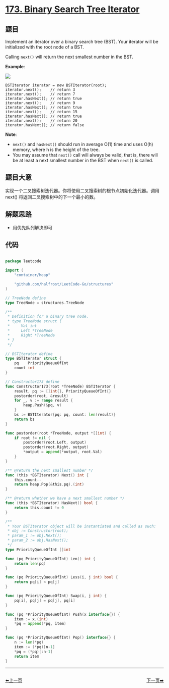 # [173. Binary Search Tree Iterator](https://leetcode.com/problems/binary-search-tree-iterator/)


## 题目

Implement an iterator over a binary search tree (BST). Your iterator will be initialized with the root node of a BST.

Calling `next()` will return the next smallest number in the BST.

**Example**:

![](https://assets.leetcode.com/uploads/2018/12/25/bst-tree.png)

    BSTIterator iterator = new BSTIterator(root);
    iterator.next();    // return 3
    iterator.next();    // return 7
    iterator.hasNext(); // return true
    iterator.next();    // return 9
    iterator.hasNext(); // return true
    iterator.next();    // return 15
    iterator.hasNext(); // return true
    iterator.next();    // return 20
    iterator.hasNext(); // return false

**Note**:

- `next()` and `hasNext()` should run in average O(1) time and uses O(h) memory, where h is the height of the tree.
- You may assume that `next()` call will always be valid, that is, there will be at least a next smallest number in the BST when `next()` is called.


## 题目大意

实现一个二叉搜索树迭代器。你将使用二叉搜索树的根节点初始化迭代器。调用 next() 将返回二叉搜索树中的下一个最小的数。

## 解题思路

- 用优先队列解决即可



## 代码

```go

package leetcode

import (
	"container/heap"

	"github.com/halfrost/LeetCode-Go/structures"
)

// TreeNode define
type TreeNode = structures.TreeNode

/**
 * Definition for a binary tree node.
 * type TreeNode struct {
 *     Val int
 *     Left *TreeNode
 *     Right *TreeNode
 * }
 */

// BSTIterator define
type BSTIterator struct {
	pq    PriorityQueueOfInt
	count int
}

// Constructor173 define
func Constructor173(root *TreeNode) BSTIterator {
	result, pq := []int{}, PriorityQueueOfInt{}
	postorder(root, &result)
	for _, v := range result {
		heap.Push(&pq, v)
	}
	bs := BSTIterator{pq: pq, count: len(result)}
	return bs
}

func postorder(root *TreeNode, output *[]int) {
	if root != nil {
		postorder(root.Left, output)
		postorder(root.Right, output)
		*output = append(*output, root.Val)
	}
}

/** @return the next smallest number */
func (this *BSTIterator) Next() int {
	this.count--
	return heap.Pop(&this.pq).(int)
}

/** @return whether we have a next smallest number */
func (this *BSTIterator) HasNext() bool {
	return this.count != 0
}

/**
 * Your BSTIterator object will be instantiated and called as such:
 * obj := Constructor(root);
 * param_1 := obj.Next();
 * param_2 := obj.HasNext();
 */
type PriorityQueueOfInt []int

func (pq PriorityQueueOfInt) Len() int {
	return len(pq)
}

func (pq PriorityQueueOfInt) Less(i, j int) bool {
	return pq[i] < pq[j]
}

func (pq PriorityQueueOfInt) Swap(i, j int) {
	pq[i], pq[j] = pq[j], pq[i]
}

func (pq *PriorityQueueOfInt) Push(x interface{}) {
	item := x.(int)
	*pq = append(*pq, item)
}

func (pq *PriorityQueueOfInt) Pop() interface{} {
	n := len(*pq)
	item := (*pq)[n-1]
	*pq = (*pq)[:n-1]
	return item
}

```


----------------------------------------------
<div style="display: flex;justify-content: space-between;align-items: center;">
<p><a href="https://books.halfrost.com/leetcode/ChapterFour/0100~0199/0172.Factorial-Trailing-Zeroes/">⬅️上一页</a></p>
<p><a href="https://books.halfrost.com/leetcode/ChapterFour/0100~0199/0174.Dungeon-Game/">下一页➡️</a></p>
</div>
